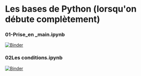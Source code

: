 # Les bases de Python (lorsqu'on débute complètement)
### 01-Prise_en _main.ipynb
[![Binder](https://mybinder.org/badge_logo.svg)](https://mybinder.org/v2/gh/OlivierDalmasso/MonJuin2020/master?filepath=01-Prise_en%20_main.ipynb)

### 02Les conditions.ipynb
[![Binder](https://mybinder.org/badge_logo.svg)](https://mybinder.org/v2/gh/OlivierDalmasso/MonJuin2020/master?filepath=02-Les_conditions.ipynb)


